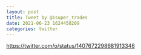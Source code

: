 ```yaml
--- 
layout: post 
title: Tweet by @1super_trades 
date: 2021-06-23 1624450209 
categories: twitter 
--- 
```

https://twitter.com/o/status/1407672298681913346